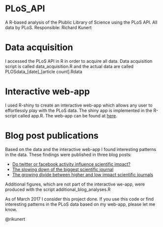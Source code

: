 # PLoS_API
A R-based analysis of the Plublic Library of Science using the PLoS API. All data by PLoS. Responsible: Richard Kunert

# Data acquisition
I accessed the PLoS API in R in order to acquire all data. Data acquisition script is called data_acquisition.R and the actual data are called PLOSdata_[date]_[article count].Rdata

# Interactive web-app
I used R-shiny to create an interactive web-app which allows any user to effortlessly play with the PLoS data. The shiny app is implemented in the R-script called app.R. The web-app can be found at [here](https://rikunert.shinyapps.io/PLOS_ALM/).

# Blog post publications
Based on the data and the interactive web-app I found interesting patterns in the data. These findings were published in three blog posts:
- [Do twitter or facebook activity influence scientific impact?](https://brainsidea.wordpress.com/2017/02/22/do-twitter-or-facebook-activity-influence-scientific-impact/)
- [The slowing down of the biggest scientific journal](https://brainsidea.wordpress.com/2017/03/01/the-slowing-down-of-the-biggest-scientific-journal/)
- [The growing divide between higher and low impact scientific journals](https://brainsidea.wordpress.com/2017/03/06/the-growing-divide-between-higher-and-low-impact-scientific-journals/)

Additional figures, which are not part of the interactive we-app, were produced with the script additional_blog_analyses.R

As of March 2017 I consider this project done. If you use this code or find interesting patterns in the PLoS data based on my web-app, please let me know.

@rikunert
